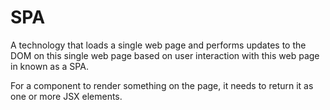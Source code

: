 # SPA 
A technology that loads a single web page and performs updates to the DOM on this single web page based on user interaction with this web page in known as a SPA.

 For a component to render something on the page, it needs to return it as one or more JSX elements.